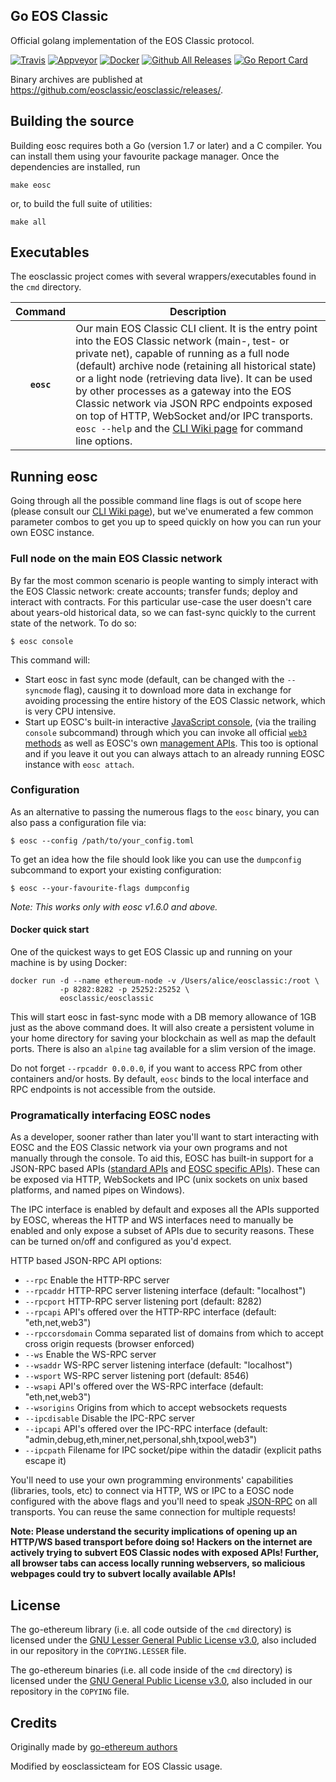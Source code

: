## Go EOS Classic

Official golang implementation of the EOS Classic protocol.

[![Travis](https://travis-ci.org/eosclassic/eosclassic.svg?branch=master)](https://travis-ci.org/eosclassic/eosclassic)
[![Appveyor](https://ci.appveyor.com/api/projects/status/kj14asyrfkgg8vmn/branch/master?svg=true)](https://ci.appveyor.com/project/eosclassicteam/go-eosclassic/branch/master)
[![Docker](https://img.shields.io/docker/build/eosclassic/eosclassic.svg)](https://hub.docker.com/r/eosclassic/eosclassic)
[![Github All Releases](https://img.shields.io/github/downloads/eosclassic/eosclassic/total.svg)](https://github.com/eosclassic/eosclassic/releases)
[![Go Report Card](https://goreportcard.com/badge/github.com/eosclassic/eosclassic)](https://goreportcard.com/report/github.com/eosclassic/eosclassic)

Binary archives are published at https://github.com/eosclassic/eosclassic/releases/.

## Building the source

Building eosc requires both a Go (version 1.7 or later) and a C compiler.
You can install them using your favourite package manager.
Once the dependencies are installed, run

    make eosc

or, to build the full suite of utilities:

    make all

## Executables

The eosclassic project comes with several wrappers/executables found in the `cmd` directory.

| Command    | Description |
|:----------:|-------------|
| **`eosc`** | Our main EOS Classic CLI client. It is the entry point into the EOS Classic network (main-, test- or private net), capable of running as a full node (default) archive node (retaining all historical state) or a light node (retrieving data live). It can be used by other processes as a gateway into the EOS Classic network via JSON RPC endpoints exposed on top of HTTP, WebSocket and/or IPC transports. `eosc --help` and the [CLI Wiki page](https://github.com/ethereum/go-ethereum/wiki/Command-Line-Options) for command line options. |

## Running eosc

Going through all the possible command line flags is out of scope here (please consult our
[CLI Wiki page](https://github.com/ethereum/go-ethereum/wiki/Command-Line-Options)), but we've
enumerated a few common parameter combos to get you up to speed quickly on how you can run your
own EOSC instance.

### Full node on the main EOS Classic network

By far the most common scenario is people wanting to simply interact with the EOS Classic network:
create accounts; transfer funds; deploy and interact with contracts. For this particular use-case
the user doesn't care about years-old historical data, so we can fast-sync quickly to the current
state of the network. To do so:

```
$ eosc console
```

This command will:

 * Start eosc in fast sync mode (default, can be changed with the `--syncmode` flag), causing it to
   download more data in exchange for avoiding processing the entire history of the EOS Classic network,
   which is very CPU intensive.
 * Start up EOSC's built-in interactive [JavaScript console](https://github.com/ethereum/go-ethereum/wiki/JavaScript-Console),
   (via the trailing `console` subcommand) through which you can invoke all official [`web3` methods](https://github.com/ethereum/wiki/wiki/JavaScript-API)
   as well as EOSC's own [management APIs](https://github.com/ethereum/go-ethereum/wiki/Management-APIs).
   This too is optional and if you leave it out you can always attach to an already running EOSC instance
   with `eosc attach`.

### Configuration

As an alternative to passing the numerous flags to the `eosc` binary, you can also pass a configuration file via:

```
$ eosc --config /path/to/your_config.toml
```

To get an idea how the file should look like you can use the `dumpconfig` subcommand to export your existing configuration:

```
$ eosc --your-favourite-flags dumpconfig
```

*Note: This works only with eosc v1.6.0 and above.*

#### Docker quick start

One of the quickest ways to get EOS Classic up and running on your machine is by using Docker:

```
docker run -d --name ethereum-node -v /Users/alice/eosclassic:/root \
           -p 8282:8282 -p 25252:25252 \
           eosclassic/eosclassic
```

This will start eosc in fast-sync mode with a DB memory allowance of 1GB just as the above command does.  It will also create a persistent volume in your home directory for saving your blockchain as well as map the default ports. There is also an `alpine` tag available for a slim version of the image.

Do not forget `--rpcaddr 0.0.0.0`, if you want to access RPC from other containers and/or hosts. By default, `eosc` binds to the local interface and RPC endpoints is not accessible from the outside.

### Programatically interfacing EOSC nodes

As a developer, sooner rather than later you'll want to start interacting with EOSC and the EOS Classic
network via your own programs and not manually through the console. To aid this, EOSC has built-in
support for a JSON-RPC based APIs ([standard APIs](https://github.com/ethereum/wiki/wiki/JSON-RPC) and
[EOSC specific APIs](https://github.com/ethereum/go-ethereum/wiki/Management-APIs)). These can be
exposed via HTTP, WebSockets and IPC (unix sockets on unix based platforms, and named pipes on Windows).

The IPC interface is enabled by default and exposes all the APIs supported by EOSC, whereas the HTTP
and WS interfaces need to manually be enabled and only expose a subset of APIs due to security reasons.
These can be turned on/off and configured as you'd expect.

HTTP based JSON-RPC API options:

  * `--rpc` Enable the HTTP-RPC server
  * `--rpcaddr` HTTP-RPC server listening interface (default: "localhost")
  * `--rpcport` HTTP-RPC server listening port (default: 8282)
  * `--rpcapi` API's offered over the HTTP-RPC interface (default: "eth,net,web3")
  * `--rpccorsdomain` Comma separated list of domains from which to accept cross origin requests (browser enforced)
  * `--ws` Enable the WS-RPC server
  * `--wsaddr` WS-RPC server listening interface (default: "localhost")
  * `--wsport` WS-RPC server listening port (default: 8546)
  * `--wsapi` API's offered over the WS-RPC interface (default: "eth,net,web3")
  * `--wsorigins` Origins from which to accept websockets requests
  * `--ipcdisable` Disable the IPC-RPC server
  * `--ipcapi` API's offered over the IPC-RPC interface (default: "admin,debug,eth,miner,net,personal,shh,txpool,web3")
  * `--ipcpath` Filename for IPC socket/pipe within the datadir (explicit paths escape it)

You'll need to use your own programming environments' capabilities (libraries, tools, etc) to connect
via HTTP, WS or IPC to a EOSC node configured with the above flags and you'll need to speak [JSON-RPC](http://www.jsonrpc.org/specification)
on all transports. You can reuse the same connection for multiple requests!

**Note: Please understand the security implications of opening up an HTTP/WS based transport before
doing so! Hackers on the internet are actively trying to subvert EOS Classic nodes with exposed APIs!
Further, all browser tabs can access locally running webservers, so malicious webpages could try to
subvert locally available APIs!**

## License

The go-ethereum library (i.e. all code outside of the `cmd` directory) is licensed under the
[GNU Lesser General Public License v3.0](https://www.gnu.org/licenses/lgpl-3.0.en.html), also
included in our repository in the `COPYING.LESSER` file.

The go-ethereum binaries (i.e. all code inside of the `cmd` directory) is licensed under the
[GNU General Public License v3.0](https://www.gnu.org/licenses/gpl-3.0.en.html), also included
in our repository in the `COPYING` file.

## Credits

Originally made by [go-ethereum authors](https://github.com/ethereum/go-ethereum)

Modified by eosclassicteam for EOS Classic usage.
